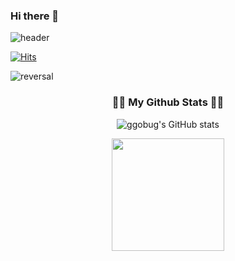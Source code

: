 ### Hi there 👋

![header](https://capsule-render.vercel.app/api?type=waving&color=gradient&height=200&section=header&text=SSAFY%2010th&fontSize=70&animation=fadeIn)

[![Hits](https://hits.seeyoufarm.com/api/count/incr/badge.svg?url=https://github.com/gjbae1212/hit-counter)](https://hits.seeyoufarm.com)        

![reversal](https://capsule-render.vercel.app/api?type=rect&text=HI&fontAlign=30&fontSize=30&desc=Use%20theme&descAlign=60&descAlignY=50&theme=cobalt)

<h3 align="center">👩‍💻 My Github Stats 👩‍💻</h3>
<div align="center">
  
![ggobug's GitHub stats](https://github-readme-stats.vercel.app/api?username=ggobug&hide_title=true&theme=moltack&show_icons=true&include_all_commits=true&disable_animations=true)
<div align="center">

<a href="https://github.com/imysh578"><img align="center" style="height:180px" src="https://github-readme-stats.vercel.app/api/top-langs/?username=imysh578&layout=compact&theme=nord&hide_border=true" /></a> 







<!--
**ggobug/ggobug** is a ✨ _special_ ✨ repository because its `README.md` (this file) appears on your GitHub profile.

Here are some ideas to get you started:

- 🔭 I’m currently working on ...
- 🌱 I’m currently learning ...
- 👯 I’m looking to collaborate on ...
- 🤔 I’m looking for help with ...
- 💬 Ask me about ...
- 📫 How to reach me: ...
- 😄 Pronouns: ...
- ⚡ Fun fact: ...
-->
